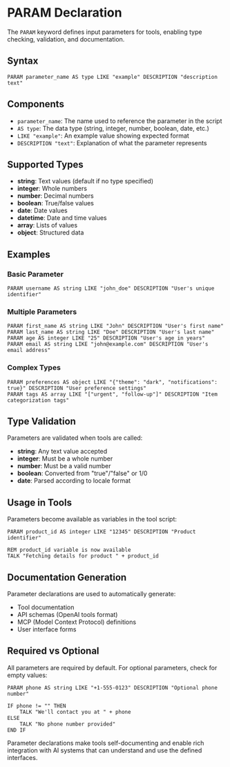 # PARAM Declaration

The `PARAM` keyword defines input parameters for tools, enabling type checking, validation, and documentation.

## Syntax
```
PARAM parameter_name AS type LIKE "example" DESCRIPTION "description text"
```

## Components

- `parameter_name`: The name used to reference the parameter in the script
- `AS type`: The data type (string, integer, number, boolean, date, etc.)
- `LIKE "example"`: An example value showing expected format
- `DESCRIPTION "text"`: Explanation of what the parameter represents

## Supported Types

- **string**: Text values (default if no type specified)
- **integer**: Whole numbers
- **number**: Decimal numbers  
- **boolean**: True/false values
- **date**: Date values
- **datetime**: Date and time values
- **array**: Lists of values
- **object**: Structured data

## Examples

### Basic Parameter
```basic
PARAM username AS string LIKE "john_doe" DESCRIPTION "User's unique identifier"
```

### Multiple Parameters
```basic
PARAM first_name AS string LIKE "John" DESCRIPTION "User's first name"
PARAM last_name AS string LIKE "Doe" DESCRIPTION "User's last name" 
PARAM age AS integer LIKE "25" DESCRIPTION "User's age in years"
PARAM email AS string LIKE "john@example.com" DESCRIPTION "User's email address"
```

### Complex Types
```basic
PARAM preferences AS object LIKE "{"theme": "dark", "notifications": true}" DESCRIPTION "User preference settings"
PARAM tags AS array LIKE "["urgent", "follow-up"]" DESCRIPTION "Item categorization tags"
```

## Type Validation

Parameters are validated when tools are called:
- **string**: Any text value accepted
- **integer**: Must be a whole number
- **number**: Must be a valid number
- **boolean**: Converted from "true"/"false" or 1/0
- **date**: Parsed according to locale format

## Usage in Tools

Parameters become available as variables in the tool script:

```basic
PARAM product_id AS integer LIKE "12345" DESCRIPTION "Product identifier"

REM product_id variable is now available
TALK "Fetching details for product " + product_id
```

## Documentation Generation

Parameter declarations are used to automatically generate:
- Tool documentation
- API schemas (OpenAI tools format)
- MCP (Model Context Protocol) definitions
- User interface forms

## Required vs Optional

All parameters are required by default. For optional parameters, check for empty values:

```basic
PARAM phone AS string LIKE "+1-555-0123" DESCRIPTION "Optional phone number"

IF phone != "" THEN
    TALK "We'll contact you at " + phone
ELSE
    TALK "No phone number provided"
END IF
```

Parameter declarations make tools self-documenting and enable rich integration with AI systems that can understand and use the defined interfaces.
